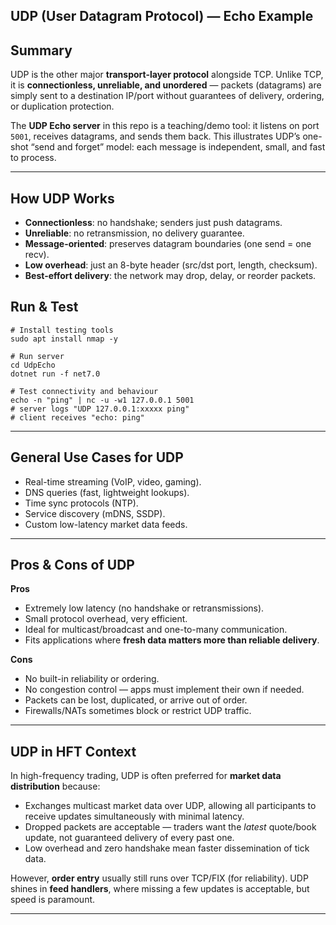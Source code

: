 ## UDP (User Datagram Protocol) — Echo Example

##  Summary
UDP is the other major **transport-layer protocol** alongside TCP. Unlike TCP, it is **connectionless, unreliable, and unordered** — packets (datagrams) are simply sent to a destination IP/port without guarantees of delivery, ordering, or duplication protection.  

The **UDP Echo server** in this repo is a teaching/demo tool: it listens on port `5001`, receives datagrams, and sends them back. This illustrates UDP’s one-shot “send and forget” model: each message is independent, small, and fast to process.

---

##  How UDP Works
- **Connectionless**: no handshake; senders just push datagrams.  
- **Unreliable**: no retransmission, no delivery guarantee.  
- **Message-oriented**: preserves datagram boundaries (one send = one recv).  
- **Low overhead**: just an 8-byte header (src/dst port, length, checksum).  
- **Best-effort delivery**: the network may drop, delay, or reorder packets.  

##  Run & Test  

```
# Install testing tools
sudo apt install nmap -y

# Run server
cd UdpEcho
dotnet run -f net7.0

# Test connectivity and behaviour
echo -n "ping" | nc -u -w1 127.0.0.1 5001
# server logs "UDP 127.0.0.1:xxxxx ping"
# client receives "echo: ping"

```
---

##  General Use Cases for UDP
- Real-time streaming (VoIP, video, gaming).  
- DNS queries (fast, lightweight lookups).  
- Time sync protocols (NTP).  
- Service discovery (mDNS, SSDP).  
- Custom low-latency market data feeds.  

---

##  Pros & Cons of UDP

**Pros**  
- Extremely low latency (no handshake or retransmissions).  
- Small protocol overhead, very efficient.  
- Ideal for multicast/broadcast and one-to-many communication.  
- Fits applications where **fresh data matters more than reliable delivery**.  

**Cons**  
- No built-in reliability or ordering.  
- No congestion control — apps must implement their own if needed.  
- Packets can be lost, duplicated, or arrive out of order.  
- Firewalls/NATs sometimes block or restrict UDP traffic.  

---

##  UDP in HFT Context
In high-frequency trading, UDP is often preferred for **market data distribution** because:  
- Exchanges multicast market data over UDP, allowing all participants to receive updates simultaneously with minimal latency.  
- Dropped packets are acceptable — traders want the *latest* quote/book update, not guaranteed delivery of every past one.  
- Low overhead and zero handshake mean faster dissemination of tick data.  

However, **order entry** usually still runs over TCP/FIX (for reliability). UDP shines in **feed handlers**, where missing a few updates is acceptable, but speed is paramount.  

---



